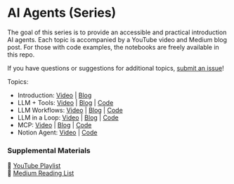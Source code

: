 # AI Agents (Series)

The goal of this series is to provide an accessible and practical introduction AI agents. Each topic is accompanied by a YouTube video and Medium blog post. For those with code examples, the notebooks are freely available in this repo.

If you have questions or suggestions for additional topics, [submit an issue](https://github.com/ShawhinT/YouTube-Blog/issues)!

Topics:
- Introduction: [Video](https://youtu.be/ZaY5_ScmiFE?si=YboZ-WjenvuYoQWV) | [Blog](https://shawhin.medium.com/ai-agents-explained-at-3-levels-of-agency-421f01a25680)
- LLM + Tools: [Video](https://youtu.be/-BUs1CPHKfU) | [Blog](https://shawhin.medium.com/how-to-improve-llms-with-tools-69cc68c804ed) | [Code](https://github.com/ShawhinT/YouTube-Blog/tree/main/agents/1-tool_use)
- LLM Workflows: [Video](https://youtu.be/Nm_mmRTpWLg) | [Blog](https://shawhin.medium.com/llm-workflows-from-automation-to-ai-agents-a62f96a0f89a) | [Code](https://github.com/ShawhinT/YouTube-Blog/tree/main/agents/2-agentic-workflows)
- LLM in a Loop: [Video](https://youtu.be/6VcXukJuGA0) | [Blog](https://shawhin.medium.com/llm-in-a-loop-improving-outputs-with-evals-5620e00f7258) | [Code](https://github.com/ShawhinT/YouTube-Blog/tree/main/agents/3-llm-loop)
- MCP: [Video](https://youtu.be/N3vHJcHBS-w) | [Blog](https://medium.com/data-science-collective/model-context-protocol-mcp-explained-ef5c33c5fe05) | [Code](https://github.com/ShawhinT/YouTube-Blog/tree/main/agents/4-mcp)
- Notion Agent: [Video](https://youtu.be/lS33W56-NGc) | [Code](https://github.com/ShawhinT/YouTube-Blog/tree/main/agents/5-notion-agent)

### Supplemental Materials

🎥 [YouTube Playlist](https://youtube.com/playlist?list=PLz-ep5RbHosU02OKABBkbsQrYWmQfoZMH&si=toRvb-hXPJrJjrLS) <br>
📰 [Medium Reading List](https://shawhin.medium.com/list/ai-agents-fa463d70cd22)
